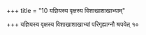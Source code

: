 +++
title = "10 यज्ञियस्य वृक्षस्य विशाखाशाखाभ्याम्"

+++
यज्ञियस्य वृक्षस्य विशाखाशाखाभ्यां परिगृह्याग्नौ श्रपयेत् १०